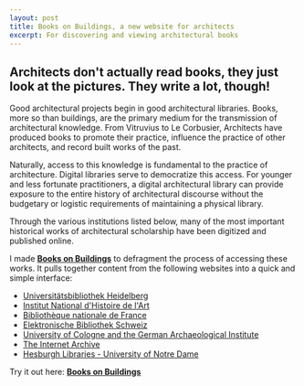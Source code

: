 ```yaml
---
layout: post
title: Books on Buildings, a new website for architects
excerpt: For discovering and viewing architectural books
---
```


## Architects don't actually read books, they just look at the pictures. They write a lot, though!

Good architectural projects begin in good architectural libraries. Books, more so than buildings, are the primary medium for the transmission of architectural knowledge. From Vitruvius to Le Corbusier, Architects have produced books to promote their practice, influence the practice of other architects, and record built works of the past.

Naturally, access to this knowledge is fundamental to the practice of architecture. Digital libraries serve to democratize this access. For younger and less fortunate practitioners, a digital architectural library can provide exposure to the entire history of architectural discourse without the budgetary or logistic requirements of maintaining a physical library.

Through the various institutions listed below, many of the most important historical works of architectural scholarship have been digitized and published online. 

I made **[Books on Buildings][1]** to defragment the process of accessing these works. It pulls together content from the following websites into a quick and simple interface:

* [Universitätsbibliothek Heidelberg][2]  
* [Institut National d'Histoire de l'Art][3]
* [Bibliothèque nationale de France][4]
* [Elektronische Bibliothek Schweiz][5]
* [University of Cologne and the German Archaeological Institute][6]
* [The Internet Archive][7]
* [Hesburgh Libraries - University of Notre Dame][8]

Try it out here: **[Books on Buildings][1]**

[1]: http://dtlib.github.io
[2]: http://www.ub.uni-heidelberg.de/
[3]: http://bibliotheque.inha.fr/iguana/www.main.cls?surl=bibliotheque-inha
[4]: http://gallica.bnf.fr/
[5]: http://www.e-rara.ch/
[6]: http://arachne.uni-koeln.de/drupal/
[7]: https://archive.org/details/texts
[8]: http://library.nd.edu/architecture/DigitizedRareBooks.shtml
